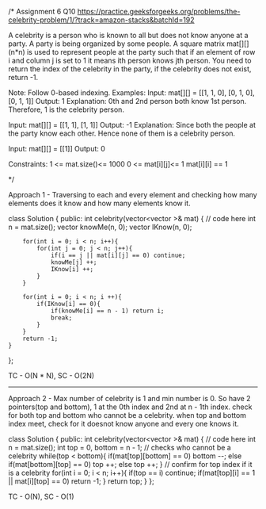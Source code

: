 /*
Assignment 6 Q10
https://practice.geeksforgeeks.org/problems/the-celebrity-problem/1/?track=amazon-stacks&batchId=192

A celebrity is a person who is known to all but does not know anyone at a party. A party is being organized by some people. A square matrix mat[][] (n*n) is used to represent people at the party such that if an element of row i and column j is set to 1 it means ith person knows jth person. You need to return the index of the celebrity in the party, if the celebrity does not exist, return -1.

Note: Follow 0-based indexing.
Examples:
Input: mat[][] = [[1, 1, 0], [0, 1, 0], [0, 1, 1]]
Output: 1
Explanation: 0th and 2nd person both know 1st person. Therefore, 1 is the celebrity person. 

Input: mat[][] = [[1, 1], [1, 1]]
Output: -1
Explanation: Since both the people at the party know each other. Hence none of them is a celebrity person.

Input: mat[][] = [[1]]
Output: 0

Constraints:
1 <= mat.size()<= 1000
0 <= mat[i][j]<= 1
mat[i][i] == 1

*/

Approach 1 - Traversing to each and every element and checking how many elements does it know and how many elements know it.

class Solution {
  public:
    int celebrity(vector<vector<int> >& mat) {
        // code here
        int n = mat.size();
        vector<int> knowMe(n, 0);
        vector<int> IKnow(n, 0);
        
        for(int i = 0; i < n; i++){
            for(int j = 0; j < n; j++){
                if(i == j || mat[i][j] == 0) continue;
                knowMe[j] ++;
                IKnow[i] ++;
            }
        }
        
        for(int i = 0; i < n; i ++){
            if(IKnow[i] == 0){
                if(knowMe[i] == n - 1) return i;
                break;
            }
        }
        return -1;
    }
};

TC - O(N * N), SC - O(2N)

--------------------------------------------------------------------------------------------------------------------------------------------

Approach 2 - 
Max number of celebrity is 1 and min number is 0.
So have 2 pointers(top and bottom), 1 at the 0th index and 2nd at n - 1th index. check for both top and bottom who cannot be a celebrity.
when top and bottom index meet, check for it doesnot know anyone and every one knows it.

class Solution {
  public:
    int celebrity(vector<vector<int> >& mat) {
        // code here
        int n = mat.size();
        int top = 0, bottom = n - 1;
        // checks who cannot be a celebrity
        while(top < bottom){
            if(mat[top][bottom] == 0) bottom --;
            else if(mat[bottom][top] == 0) top ++;
            else top ++;
        }
        // confirm for top index if it is a celebrity
        for(int i = 0; i < n; i++){
            if(top == i) continue;
            if(mat[top][i] == 1 || mat[i][top] == 0) return -1;
        }
        return top;
    }
};

TC - O(N), SC - O(1)